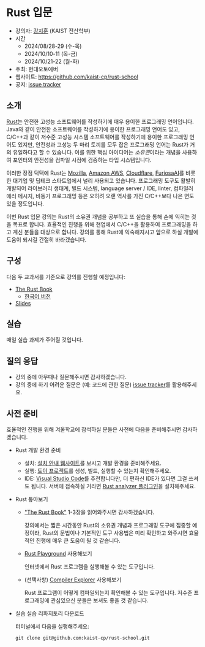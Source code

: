 # Rust 입문


- 강의자: [강지훈](https://cp.kaist.ac.kr/jeehoon.kang) (KAIST 전산학부)
- 시간
  + 2024/08/28-29 (수-목)
  + 2024/10/10-11 (목-금)
  + 2024/10/21-22 (월-화)
- 주최: 현대오토에버
- 웹사이트: <https://github.com/kaist-cp/rust-school>
- 공지: [issue tracker](https://github.com/kaist-cp/rust-school/issues?q=is%3Aissue+is%3Aopen+label%3Aannouncement)


## 소개

[Rust](https://www.rust-lang.org/)는 안전한 고성능 소프트웨어를 작성하기에 매우 용이한 프로그래밍 언어입니다.
Java와 같이 안전한 소프트웨어를 작성하기에 용이한 프로그래밍 언어도 있고, C/C++과 같이 저수준 고성능 시스템 소프트웨어를 작성하기에 용이한 프로그래밍 언어도 있지만,
안전성과 고성능 두 마리 토끼를 모두 잡은 프로그래밍 언어는 Rust가 거의 유일하다고 할 수 있습니다.
이를 위한 핵심 아이디어는 *소유권*이라는 개념을 사용하여 포인터의 안전성을 컴파일 시점에 검증하는 타입 시스템입니다.

이러한 장점 덕택에 Rust는 [Mozilla](https://www.mozilla.org/), [Amazon AWS](https://aws.amazon.com/), [Cloudflare](https://www.cloudflare.com/), [FuriosaAI](https://www.furiosa.ai/)를 비롯한 대기업 및 딥테크 스타트업에서 널리 사용되고 있습니다.
프로그래밍 도구도 활발히 개발되어 라이브러리 생태계, 빌드 시스템, language server / IDE, linter, 컴파일러 에러 메시지, 비동기 프로그래밍 등은 오히려 오랜 역사를 가진 C/C++보다 나은 면도 있을 정도입니다.

이번 Rust 입문 강의는 Rust의 소유권 개념을 공부하고 또 실습을 통해 손에 익히는 것을 목표로 합니다.
효율적인 진행을 위해 현업에서 C/C++을 활용하여 프로그래밍을 하고 계신 분들을 대상으로 합니다.
강의를 통해 Rust에 익숙해지시고 앞으로 하실 개발에 도움이 되시길 간절히 바라겠습니다.


## 구성

다음 두 교과서를 기준으로 강의를 진행할 예정입니다:

- [The Rust Book](https://doc.rust-lang.org/book/)
  + [한국어 버전](https://doc.rust-kr.org/)
- [Slides](https://docs.google.com/presentation/d/1dfpM1Vnfd7m1SVgfdypmofh6o6J3A4_XbWz3GNqHJIY/edit?usp=sharing)


<!-- 일정은 다음과 같습니다: -->

<!-- - **사전 준비: 프로그래밍 기초 개념** -->

<!--   겨울학교가 시작하기 전에 프로그래밍 기초 개념을 자습하고 와주시길 부탁드립니다 (The Rust Book 1-3, 5, 6, 9, 10.1, 10.2). -->
<!--   변수, 함수, if, loop 등 다른 언어에도 널리 쓰이는 개념이니 쉽게 자습하실 수 있으리라 생각합니다. -->
<!--   **겨울학교가 시작하기 전에 아래 "사전 준비" 항목을 이행하시길 부탁드립니다.** -->

<!-- - **2023/02/08 (수): 프로그래밍 기초 개념 복습 및 소유권** -->

<!--   첫째날은 프로그래밍 기초 개념을 복습한 다음 Rust의 핵심 개념인 소유권을 다룹니다. -->
<!--   소유권은 Rust 핵심 개념으로써 컴파일 시점에 성능 오버헤드 없이 포인터의 안전성을 분석하는 기법입니다. -->
<!--   소유권은 앞으로 진행할 강의의 이론적 기반이니 가급적 첫째날부터 참석해주시길 부탁드립니다. -->

<!--   + 13:00-14:15: 프로그래밍 기초 개념 복습 (The Rust Book 1-3, 5, 6, 9, 10.1, 10.2) -->
<!--   + 14:30-15:45: 소유권 개념 및 타입 시스템 (The Rust Book 4, 10.3) -->

<!-- - **2023/02/09 (목): 함수와 스마트 포인터의 소유권 분석** -->

<!--   둘째날은 소유권 개념을 기반으로 함수와 스마트 포인터의 안전성을 분석합니다. -->
<!--   Rust에서 값으로써의 함수와 (closure, anonymous function) 스마트 포인터는 (smart pointer) -->
<!--   (1) C++과 같이 성능 오버헤드가 없거나 매우 작으면서도 (2) Java와 같이 컴파일 시점에 이미 안전성이 보장됩니다. -->
<!--   이를 소유권 개념을 이용해서 분석합니다. -->

<!--   + 13:00-14:15: 함수의 소유권 (The Rust Book 13) -->
<!--   + 14:30-15:45: 스마트 포인터의 소유권 (The Rust Book 15) -->

<!-- - **2023/02/10 (금): 컴파일 시점 소유권 분석 + 실행 시점 소유권 검증** -->

<!--   셋째날은 실행 시점에 소유권을 검증하는 기법을 소개하고 이를 컴파일 시점 소유권 분석 결과와 결합하는 하이브리드 방법론을 다룹니다. -->
<!--   시스템 프로그램의 복잡성으로 인해 실행중에 나타나는 모든 현상을 컴파일 시점에 안전성을 분석해낼 순 없습니다. -->
<!--   이를 보완하기 위한 방안으로써 실행 시점 소유권 검증의 핵심 기법인 interior mutability을 다루고, 스마트 포인터의 안전성을 재검토합니다. -->
<!--   또한 하이브리드 방법론의 예로써 동시성/병렬성 프로그래밍 라이브러리를 검토합니다. -->

<!--   + 13:00-14:15: 실행 시점 소유권 검증 -->
<!--   + 14:30-15:45: 동시성/병렬성 프로그래밍 (The Rust Book 16, [Crossbeam](https://docs.rs/crossbeam/latest/crossbeam/), [Rayon](https://docs.rs/rayon/latest/rayon/)) -->


## 실습

매일 실습 과제가 주어질 것입니다.


## 질의 응답

- 강의 중에 아무때나 질문해주시면 감사하겠습니다.
- 강의 중에 하기 어려운 질문은 (예: 코드에 관한 질문) [issue tracker](https://github.com/kaist-cp/rust-school/issues)를 활용해주세요.


## 사전 준비

효율적인 진행을 위해 겨울학교에 참석하실 분들은 사전에 다음을 준비해주시면 감사하겠습니다.

- Rust 개발 환경 준비

  + 설치: [설치 안내 웹사이트](https://doc.rust-lang.org/book/ch01-01-installation.html)를 보시고 개발 환경을 준비해주세요.
  + 실행: [토이 프로젝트](https://doc.rust-lang.org/book/ch02-00-guessing-game-tutorial.html)를 생성, 빌드, 실행할 수 있는지 확인해주세요.
  + IDE: [Visual Studio Code](https://code.visualstudio.com/)를 추천합니다만, 더 편하신 IDE가 있다면 그걸 쓰셔도 됩니다.
    서버에 접속하실 거라면 [Rust analyzer 플러그인](https://marketplace.visualstudio.com/items?itemName=rust-lang.rust-analyzer)을 설치해주세요.

- Rust 톺아보기

  + ["The Rust Book"](https://doc.rust-lang.org/book/) 1-3장을 읽어와주시면 감사하겠습니다.

    강의에서는 짧은 시간동안 Rust의 소유권 개념과 프로그래밍 도구에 집중할 예정이라,
    Rust의 문법이나 기본적인 도구 사용법은 미리 확인하고 와주시면 효율적인 진행에 매우 큰 도움이 될 것 같습니다.

  + [Rust Playground](https://play.rust-lang.org/) 사용해보기

    인터넷에서 Rust 프로그램을 실행해볼 수 있는 도구입니다.

  + (선택사항) [Compiler Explorer](https://rust.godbolt.org/) 사용해보기

    Rust 프로그램이 어떻게 컴파일되는지 확인해볼 수 있는 도구입니다. 저수준 프로그래밍에 관심있으신 분들은 보셔도 좋을 것 같습니다.

- 실습 실습 리파지토리 다운로드
  
  터미널에서 다음을 실행해주세요:

  ```
  git clone git@github.com:kaist-cp/rust-school.git
  ```

<!-- - 사전 숙제 -->

<!--   아래 문제를 해결하고 [채점 서버](https://gg.kaist.ac.kr/course/22/)를 통해 제출해주세요. -->

<!--   + <https://github.com/kaist-cp/cs220/blob/main/src/assignments/assignment02.rs> -->
<!--   + <https://github.com/kaist-cp/cs220/blob/main/src/assignments/assignment03.rs> -->
<!--   + <https://github.com/kaist-cp/cs220/blob/main/src/assignments/assignment06.rs> -->
